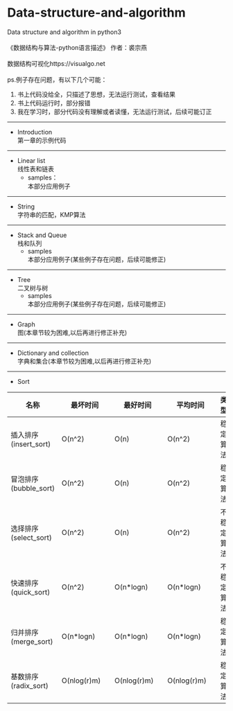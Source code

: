 # Data-structure-and-algorithm
Data structure and algorithm in python3  
<br>《数据结构与算法-python语言描述》
作者：裘宗燕  
<br>数据结构可视化https://visualgo.net  
<br>ps.例子存在问题，有以下几个可能：
1.  书上代码没给全，只描述了思想，无法运行测试，查看结果
2.  书上代码运行时，部分报错
3.  我在学习时，部分代码没有理解或者读懂，无法运行测试，后续可能订正

---
* Introduction  
第一章的示例代码
---
* Linear list  
线性表和链表
  * samples：  
  本部分应用例子
---
* String  
字符串的匹配，KMP算法
---
* Stack and Queue  
栈和队列  
  * samples  
  本部分应用例子(某些例子存在问题，后续可能修正)
---
*  Tree  
二叉树与树  
   * samples  
   本部分应用例子(某些例子存在问题，后续可能修正)  
---
* Graph  
图(本章节较为困难,以后再进行修正补充)  
---
* Dictionary and collection  
字典和集合(本章节较为困难,以后再进行修正补充)
---
* Sort  

名称 | 最坏时间| 最好时间|平均时间|类型
---|---|---|---|---
插入排序(insert_sort) |O(n^2) |O(n) |O(n^2) |稳定算法  |
冒泡排序(bubble_sort) |O(n^2) |O(n) |O(n^2) |稳定算法  |
选择排序(select_sort) |O(n^2) |O(n) |O(n^2) |不稳定算法  |
快速排序(quick_sort) |O(n^2) |O(n*logn) |O(n*logn) |不稳定算法  |
归并排序(merge_sort) |O(n*logn)　 |O(n*logn)　 |O(n*logn)　 |稳定算法  |
基数排序(radix_sort) |O(nlog(r)m)　 |O(nlog(r)m)　 |O(nlog(r)m)　 |稳定算法  |

